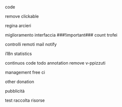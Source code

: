 code

remove clickable 

regina arcieri

miglioramento interfaccia
###!important### count trofei

controlli remoti
mail notify

i18n
statistics

continuos code
todo annotation
remove v-ppizzuti

management
free ci

other
donation

pubblicità

test raccolta risorse
